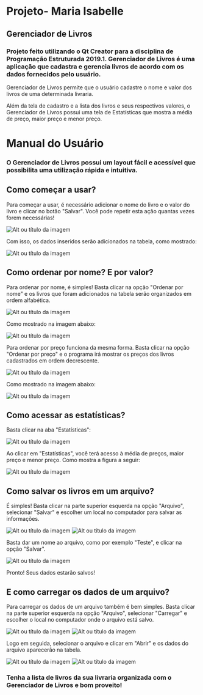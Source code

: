 # Projeto- Maria Isabelle

## Gerenciador de Livros
### Projeto feito utilizando o Qt Creator para a disciplina de Programação Estruturada 2019.1. Gerenciador de Livros é uma aplicação que cadastra e gerencia livros de acordo com os dados fornecidos pelo usuário.

Gerenciador de Livros permite que o usuário cadastre o nome e valor dos livros de uma determinada livraria.

Além da tela de cadastro e a lista dos livros e seus respectivos valores, o Gerenciador de Livros possui uma tela de Estatísticas que mostra a média de preço, maior preço e menor preço.

# Manual do Usuário

### O Gerenciador de Livros possui um layout fácil e acessível que possibilita uma utilização rápida e intuitiva.

## Como começar a usar?

Para começar a usar, é necessário adicionar o nome do livro e o valor do livro e clicar no botão "Salvar". Você pode repetir esta ação quantas vezes forem necessárias!

![Alt ou título da imagem](https://github.com/isabellefreirec/Projeto-Isabelle/blob/master/imagens/imagem1.png)

Com isso, os dados inseridos serão adicionados na tabela, como mostrado:

![Alt ou título da imagem](https://github.com/isabellefreirec/Projeto-Isabelle/blob/master/imagens/imagem2.png)

## Como ordenar por nome? E por valor?

Para ordenar por nome, é simples! Basta clicar na opção "Ordenar por nome" e os livros que foram adicionados na tabela serão organizados em ordem alfabética.

![Alt ou título da imagem](https://github.com/isabellefreirec/Projeto-Isabelle/blob/master/imagens/imagem3.png)

Como mostrado na imagem abaixo:

![Alt ou título da imagem](https://github.com/isabellefreirec/Projeto-Isabelle/blob/master/imagens/imagem5.png)


Para ordenar por preço funciona da mesma forma. Basta clicar na opção "Ordenar por preço" e o programa irá mostrar os preços dos livros cadastrados em ordem decrescente.

![Alt ou título da imagem](https://github.com/isabellefreirec/Projeto-Isabelle/blob/master/imagens/imagem4.png)

Como mostrado na imagem abaixo:

![Alt ou título da imagem](https://github.com/isabellefreirec/Projeto-Isabelle/blob/master/imagens/imagem6.png)


## Como acessar as estatísticas?

Basta clicar na aba "Estatísticas":

![Alt ou título da imagem](https://github.com/isabellefreirec/Projeto-Isabelle/blob/master/imagens/imagem8.png)

Ao clicar em "Estatísticas", você terá acesso à média de preços, maior preço e menor preço. Como mostra a figura a seguir: 

![Alt ou título da imagem](https://github.com/isabellefreirec/Projeto-Isabelle/blob/master/imagens/imagem7.png)


## Como salvar os livros em um arquivo? 

É simples! Basta clicar na parte superior esquerda na opção "Arquivo", selecionar "Salvar" e escolher um local no computador para salvar as informações.

![Alt ou título da imagem](https://github.com/isabellefreirec/Projeto-Isabelle/blob/master/imagens/imagem9.png)
![Alt ou título da imagem](https://github.com/isabellefreirec/Projeto-Isabelle/blob/master/imagens/imagem10.png)

Basta dar um nome ao arquivo, como por exemplo "Teste", e clicar na opção "Salvar".

![Alt ou título da imagem](https://github.com/isabellefreirec/Projeto-Isabelle/blob/master/imagens/imagem12.png)

Pronto! Seus dados estarão salvos!

## E como carregar os dados de um arquivo?

Para carregar os dados de um arquivo também é bem simples. Basta clicar na parte superior esquerda na opção "Arquivo", selecionar "Carregar" e escolher o local no computador onde o arquivo está salvo.

![Alt ou título da imagem](https://github.com/isabellefreirec/Projeto-Isabelle/blob/master/imagens/imagem9.png)
![Alt ou título da imagem](https://github.com/isabellefreirec/Projeto-Isabelle/blob/master/imagens/imagem11.png)

Logo em seguida, selecionar o arquivo e clicar em "Abrir" e os dados do arquivo aparecerão na tabela.

![Alt ou título da imagem](https://github.com/isabellefreirec/Projeto-Isabelle/blob/master/imagens/imagem13.png)
![Alt ou título da imagem](https://github.com/isabellefreirec/Projeto-Isabelle/blob/master/imagens/imagem14.png)



### Tenha a lista de livros da sua livraria organizada com o Gerenciador de Livros e bom proveito!







